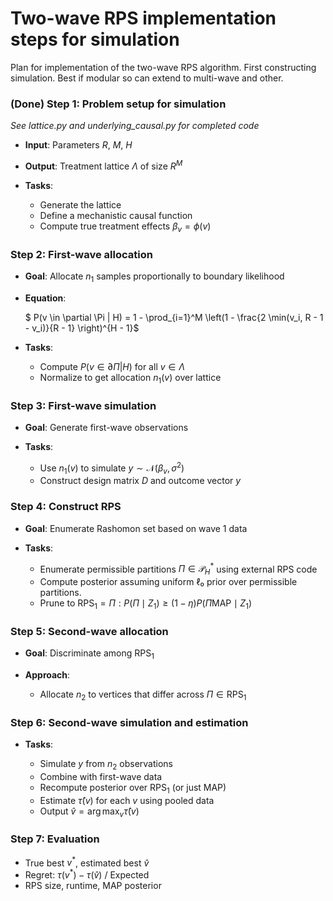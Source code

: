 # Two-wave RPS implementation steps for simulation

Plan for implementation of the two-wave RPS algorithm. First constructing simulation. Best if modular so can extend to multi-wave and other.

### (Done) Step 1: Problem setup for simulation

_See lattice.py and underlying_causal.py for completed code_

* **Input**: Parameters $R$, $M$, $H$
* **Output**: Treatment lattice $\Lambda$ of size $R^M$
* **Tasks**:

  * Generate the lattice
  * Define a mechanistic causal function
  * Compute true treatment effects $\beta_v = \phi(v)$

### Step 2: First-wave allocation

* **Goal**: Allocate $n_1$ samples proportionally to boundary likelihood
* **Equation**:

  $ P(v \in \partial \Pi | H) = 1 - \prod_{i=1}^M \left(1 - \frac{2 \min(v_i, R - 1 - v_i)}{R - 1} \right)^{H - 1}$
* **Tasks**:

  * Compute $P(v \in \partial \Pi | H)$ for all $v \in \Lambda$
  * Normalize to get allocation $n_1(v)$ over lattice

### Step 3: First-wave simulation

* **Goal**: Generate first-wave observations
* **Tasks**:

  * Use $n_1(v)$ to simulate $y \sim \mathcal{N}(\beta_v, \sigma^2)$
  * Construct design matrix $D$ and outcome vector $y$

### Step 4: Construct RPS

* **Goal**: Enumerate Rashomon set based on wave 1 data
* **Tasks**:

  * Enumerate permissible partitions $\Pi \in \mathcal{P}^*_H$ using external RPS code
  * Compute posterior assuming uniform ℓ₀ prior over permissible partitions.
  * Prune to $\text{RPS}_1 = { \Pi : P(\Pi \mid Z_1) \geq (1 - \eta) P(\Pi{\text{MAP}} \mid Z_1) }$

### Step 5: Second-wave allocation

* **Goal**: Discriminate among $\text{RPS}_1$
* **Approach**:

  * Allocate $n_2$ to vertices that differ across $\Pi \in \text{RPS}_1$
### Step 6: Second-wave simulation and estimation

* **Tasks**:

  * Simulate $y$ from $n_2$ observations
  * Combine with first-wave data
  * Recompute posterior over $\text{RPS}_1$ (or just MAP)
  * Estimate $\hat{\tau}(v)$ for each $v$ using pooled data
  * Output $\hat{v} = \arg\max_v \hat{\tau}(v)$

### Step 7: Evaluation
  * True best $v^*$, estimated best $\hat{v}$
  * Regret: $\tau(v^*) - \tau(\hat{v})$ / Expected
  * RPS size, runtime, MAP posterior